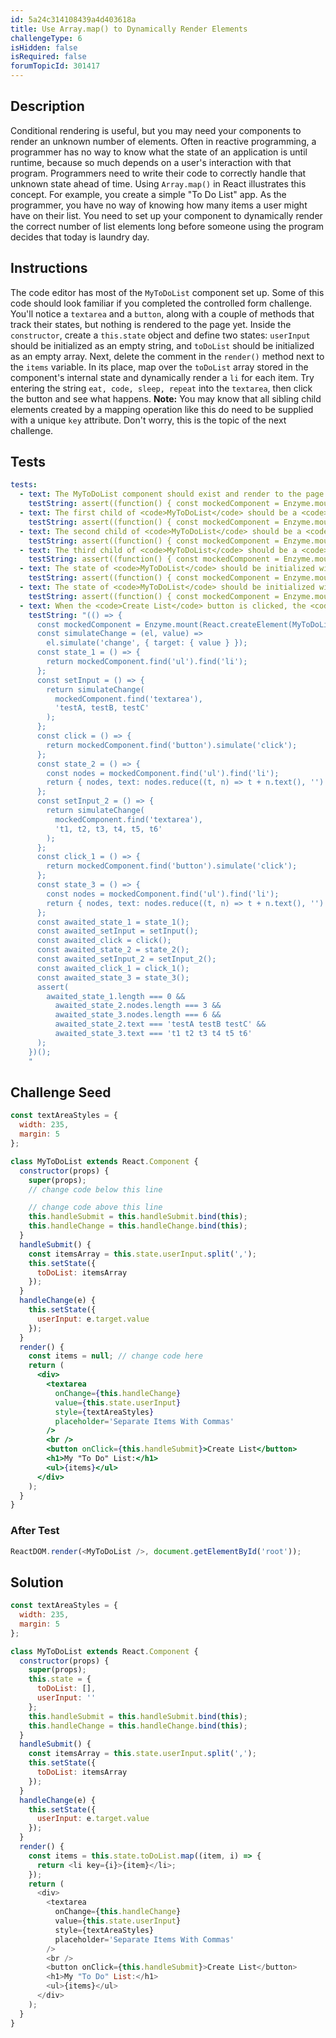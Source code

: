 ```yaml
---
id: 5a24c314108439a4d403618a
title: Use Array.map() to Dynamically Render Elements
challengeType: 6
isHidden: false
isRequired: false
forumTopicId: 301417
---
```


## Description

<section id='description'>
Conditional rendering is useful, but you may need your components to render an unknown number of elements. Often in reactive programming, a programmer has no way to know what the state of an application is until runtime, because so much depends on a user's interaction with that program. Programmers need to write their code to correctly handle that unknown state ahead of time. Using <code>Array.map()</code> in React illustrates this concept.
For example, you create a simple "To Do List" app. As the programmer, you have no way of knowing how many items a user might have on their list. You need to set up your component to dynamically render the correct number of list elements long before someone using the program decides that today is laundry day.
</section>

## Instructions

<section id='instructions'>
The code editor has most of the <code>MyToDoList</code> component set up. Some of this code should look familiar if you completed the controlled form challenge. You'll notice a <code>textarea</code> and a <code>button</code>, along with a couple of methods that track their states, but nothing is rendered to the page yet.
Inside the <code>constructor</code>, create a <code>this.state</code> object and define two states: <code>userInput</code> should be initialized as an empty string, and <code>toDoList</code> should be initialized as an empty array. Next, delete the comment in the <code>render()</code> method next to the <code>items</code> variable. In its place, map over the <code>toDoList</code> array stored in the component's internal state and dynamically render a <code>li</code> for each item. Try entering the string <code>eat, code, sleep, repeat</code> into the <code>textarea</code>, then click the button and see what happens.
<strong>Note:</strong>&nbsp;You may know that all sibling child elements created by a mapping operation like this do need to be supplied with a unique <code>key</code> attribute. Don't worry, this is the topic of the next challenge.
</section>

## Tests

<section id='tests'>

```yml
tests:
  - text: The MyToDoList component should exist and render to the page.
    testString: assert((function() { const mockedComponent = Enzyme.mount(React.createElement(MyToDoList)); return mockedComponent.find('MyToDoList').length === 1; })());
  - text: The first child of <code>MyToDoList</code> should be a <code>textarea</code> element.
    testString: assert((function() { const mockedComponent = Enzyme.mount(React.createElement(MyToDoList)); return mockedComponent.find('MyToDoList').children().childAt(0).type() === 'textarea'; })());
  - text: The second child of <code>MyToDoList</code> should be a <code>br</code> element.
    testString: assert((function() { const mockedComponent = Enzyme.mount(React.createElement(MyToDoList)); return mockedComponent.find('MyToDoList').children().childAt(1).type() === 'br'; })());
  - text: The third child of <code>MyToDoList</code> should be a <code>button</code> element.
    testString: assert((function() { const mockedComponent = Enzyme.mount(React.createElement(MyToDoList)); return mockedComponent.find('MyToDoList').children().childAt(2).type() === 'button'; })());
  - text: The state of <code>MyToDoList</code> should be initialized with <code>toDoList</code> as an empty array.
    testString: assert((function() { const mockedComponent = Enzyme.mount(React.createElement(MyToDoList)); const initialState = mockedComponent.state(); return Array.isArray(initialState.toDoList) === true && initialState.toDoList.length === 0; })());
  - text: The state of <code>MyToDoList</code> should be initialized with <code>userInput</code> as an empty string.
    testString: assert((function() { const mockedComponent = Enzyme.mount(React.createElement(MyToDoList)); const initialState = mockedComponent.state(); return typeof initialState.userInput === 'string' && initialState.userInput.length === 0; })());
  - text: When the <code>Create List</code> button is clicked, the <code>MyToDoList</code> component should dynamically return an unordered list that contains a list item element for every item of a comma-separated list entered into the <code>textarea</code> element.
    testString: "(() => {
      const mockedComponent = Enzyme.mount(React.createElement(MyToDoList));
      const simulateChange = (el, value) =>
        el.simulate('change', { target: { value } });
      const state_1 = () => {
        return mockedComponent.find('ul').find('li');
      };
      const setInput = () => {
        return simulateChange(
          mockedComponent.find('textarea'),
          'testA, testB, testC'
        );
      };
      const click = () => {
        return mockedComponent.find('button').simulate('click');
      };
      const state_2 = () => {
        const nodes = mockedComponent.find('ul').find('li');
        return { nodes, text: nodes.reduce((t, n) => t + n.text(), '') };
      };
      const setInput_2 = () => {
        return simulateChange(
          mockedComponent.find('textarea'),
          't1, t2, t3, t4, t5, t6'
        );
      };
      const click_1 = () => {
        return mockedComponent.find('button').simulate('click');
      };
      const state_3 = () => {
        const nodes = mockedComponent.find('ul').find('li');
        return { nodes, text: nodes.reduce((t, n) => t + n.text(), '') };
      };
      const awaited_state_1 = state_1();
      const awaited_setInput = setInput();
      const awaited_click = click();
      const awaited_state_2 = state_2();
      const awaited_setInput_2 = setInput_2();
      const awaited_click_1 = click_1();
      const awaited_state_3 = state_3();
      assert(
        awaited_state_1.length === 0 &&
          awaited_state_2.nodes.length === 3 &&
          awaited_state_3.nodes.length === 6 &&
          awaited_state_2.text === 'testA testB testC' &&
          awaited_state_3.text === 't1 t2 t3 t4 t5 t6'
      );
    })();
    "

```

</section>

## Challenge Seed

<section id='challengeSeed'>

<div id='jsx-seed'>

```jsx
const textAreaStyles = {
  width: 235,
  margin: 5
};

class MyToDoList extends React.Component {
  constructor(props) {
    super(props);
    // change code below this line

    // change code above this line
    this.handleSubmit = this.handleSubmit.bind(this);
    this.handleChange = this.handleChange.bind(this);
  }
  handleSubmit() {
    const itemsArray = this.state.userInput.split(',');
    this.setState({
      toDoList: itemsArray
    });
  }
  handleChange(e) {
    this.setState({
      userInput: e.target.value
    });
  }
  render() {
    const items = null; // change code here
    return (
      <div>
        <textarea
          onChange={this.handleChange}
          value={this.state.userInput}
          style={textAreaStyles}
          placeholder='Separate Items With Commas'
        />
        <br />
        <button onClick={this.handleSubmit}>Create List</button>
        <h1>My "To Do" List:</h1>
        <ul>{items}</ul>
      </div>
    );
  }
}
```

</div>

### After Test

<div id='jsx-teardown'>

```js
ReactDOM.render(<MyToDoList />, document.getElementById('root'));
```

</div>

</section>

## Solution

<section id='solution'>

```js
const textAreaStyles = {
  width: 235,
  margin: 5
};

class MyToDoList extends React.Component {
  constructor(props) {
    super(props);
    this.state = {
      toDoList: [],
      userInput: ''
    };
    this.handleSubmit = this.handleSubmit.bind(this);
    this.handleChange = this.handleChange.bind(this);
  }
  handleSubmit() {
    const itemsArray = this.state.userInput.split(',');
    this.setState({
      toDoList: itemsArray
    });
  }
  handleChange(e) {
    this.setState({
      userInput: e.target.value
    });
  }
  render() {
    const items = this.state.toDoList.map((item, i) => {
      return <li key={i}>{item}</li>;
    });
    return (
      <div>
        <textarea
          onChange={this.handleChange}
          value={this.state.userInput}
          style={textAreaStyles}
          placeholder='Separate Items With Commas'
        />
        <br />
        <button onClick={this.handleSubmit}>Create List</button>
        <h1>My "To Do" List:</h1>
        <ul>{items}</ul>
      </div>
    );
  }
}
```

</section>
